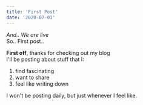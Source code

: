 ```yaml
---
title: 'First Post'
date: '2020-07-01'
---
```


*And.. We are live*  
So.. First post..  

**First off**, thanks for checking out my blog  
I'll be posting about stuff that I:

1. find fascinating
2. want to share
3. feel like writing down

I won't be posting daily, but just whenever I feel like.
